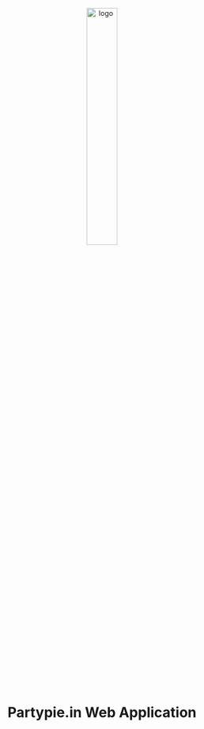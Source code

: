  <p align="center">
  <img src="https://harshalkaigaonkar.github.io/partypie-website/static/media/logo.04f13754.png" alt="logo" width="35%" />
</p>
<h1 align="center">Partypie.in Web Application</h1>
